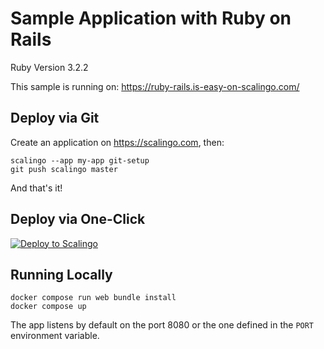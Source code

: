# Sample Application with Ruby on Rails

Ruby Version 3.2.2

This sample is running on: https://ruby-rails.is-easy-on-scalingo.com/

## Deploy via Git

Create an application on https://scalingo.com, then:

```shell
scalingo --app my-app git-setup
git push scalingo master
```

And that's it!

## Deploy via One-Click

[![Deploy to Scalingo](https://cdn.scalingo.com/deploy/button.svg)](https://my.scalingo.com/deploy?source=https://github.com/Scalingo/sample-ruby-rails#master)

## Running Locally

```shell
docker compose run web bundle install
docker compose up
```

The app listens by default on the port 8080 or the one defined in the `PORT`
environment variable.
